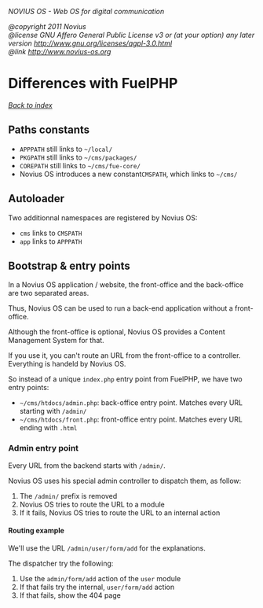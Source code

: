 
*NOVIUS OS - Web OS for digital communication*

*@copyright  2011 Novius<br />
@license    GNU Affero General Public License v3 or (at your option) any later version
            http://www.gnu.org/licenses/agpl-3.0.html<br />
@link http://www.novius-os.org*


<style type="text/css">
code {
    white-space: pre;
}
</style>


Differences with FuelPHP
========================

*[Back to index](/admin/doc)*

Paths constants
---------------

* `APPPATH` still links to `~/local/`
* `PKGPATH` still links to `~/cms/packages/`
* `COREPATH` still links to `~/cms/fue-core/`
* Novius OS introduces a new constant`CMSPATH`, which links to `~/cms/`

Autoloader
----------

Two additionnal namespaces are registered by Novius OS:

* `cms` links to `CMSPATH`
* `app` links to `APPPATH`

Bootstrap & entry points
------------------------

In a Novius OS application / website, the front-office and the back-office are two separated areas.

Thus, Novius OS can be used to run a back-end application without a front-office.

Although the front-office is optional, Novius OS provides a Content Management System for that.

If you use it, you can't route an URL from the front-office to a controller. Everything is handeld by Novius OS.

So instead of a unique `index.php` entry point from FuelPHP, we have two entry points:

* `~/cms/htdocs/admin.php`: back-office entry point. Matches every URL starting with `/admin/`
* `~/cms/htdocs/front.php`: front-office entry point. Matches every URL ending with `.html`


### Admin entry point

Every URL from the backend starts with `/admin/`.

Novius OS uses his special admin controller to dispatch them, as follow:

1. The `/admin/` prefix is removed
2. Novius OS tries to route the URL to a module
3. If it fails, Novius OS tries to route the URL to an internal action

#### Routing example

We'll use the URL `/admin/user/form/add` for the explanations.

The dispatcher try the following:

1. Use the `admin/form/add` action of the `user` module
2. If that fails try the internal, `user/form/add` action
3. If that fails, show the 404 page


